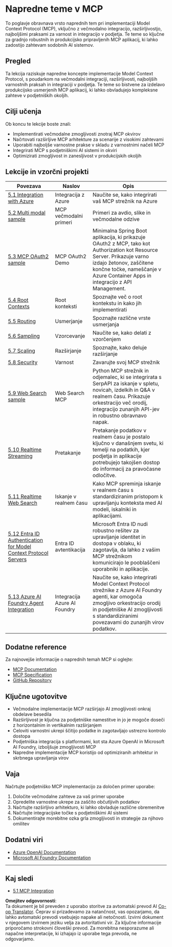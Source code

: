 <!--
CO_OP_TRANSLATOR_METADATA:
{
  "original_hash": "1949cb32394aeb1bdec8870f309005a3",
  "translation_date": "2025-07-17T12:19:46+00:00",
  "source_file": "05-AdvancedTopics/README.md",
  "language_code": "sl"
}
-->
# Napredne teme v MCP

To poglavje obravnava vrsto naprednih tem pri implementaciji Model Context Protocol (MCP), vključno z večmodalno integracijo, razširljivostjo, najboljšimi praksami za varnost in integracijo v podjetja. Te teme so ključne za gradnjo robustnih in produkcijsko pripravljenih MCP aplikacij, ki lahko zadostijo zahtevam sodobnih AI sistemov.

## Pregled

Ta lekcija raziskuje napredne koncepte implementacije Model Context Protocol, s poudarkom na večmodalni integraciji, razširljivosti, najboljših varnostnih praksah in integraciji v podjetja. Te teme so bistvene za izdelavo produkcijsko usmerjenih MCP aplikacij, ki lahko obvladujejo kompleksne zahteve v podjetniških okoljih.

## Cilji učenja

Ob koncu te lekcije boste znali:

- Implementirati večmodalne zmogljivosti znotraj MCP okvirov
- Načrtovati razširljive MCP arhitekture za scenarije z visokimi zahtevami
- Uporabiti najboljše varnostne prakse v skladu z varnostnimi načeli MCP
- Integrirati MCP s podjetniškimi AI sistemi in okviri
- Optimizirati zmogljivost in zanesljivost v produkcijskih okoljih

## Lekcije in vzorčni projekti

| Povezava | Naslov | Opis |
|------|-------|-------------|
| [5.1 Integration with Azure](./mcp-integration/README.md) | Integracija z Azure | Naučite se, kako integrirati vaš MCP strežnik na Azure |
| [5.2 Multi modal sample](./mcp-multi-modality/README.md) | MCP večmodalni primeri | Primeri za avdio, slike in večmodalne odzive |
| [5.3 MCP OAuth2 sample](../../../05-AdvancedTopics/mcp-oauth2-demo) | MCP OAuth2 Demo | Minimalna Spring Boot aplikacija, ki prikazuje OAuth2 z MCP, tako kot Authorization kot Resource Server. Prikazuje varno izdajo žetonov, zaščitene končne točke, nameščanje v Azure Container Apps in integracijo z API Management. |
| [5.4 Root Contexts](./mcp-root-contexts/README.md) | Root konteksti | Spoznajte več o root kontekstu in kako jih implementirati |
| [5.5 Routing](./mcp-routing/README.md) | Usmerjanje | Spoznajte različne vrste usmerjanja |
| [5.6 Sampling](./mcp-sampling/README.md) | Vzorcevanje | Naučite se, kako delati z vzorčenjem |
| [5.7 Scaling](./mcp-scaling/README.md) | Razširjanje | Spoznajte, kako deluje razširjanje |
| [5.8 Security](./mcp-security/README.md) | Varnost | Zavarujte svoj MCP strežnik |
| [5.9 Web Search sample](./web-search-mcp/README.md) | Web Search MCP | Python MCP strežnik in odjemalec, ki se integrirata s SerpAPI za iskanje v spletu, novicah, izdelkih in Q&A v realnem času. Prikazuje orkestracijo več orodij, integracijo zunanjih API-jev in robustno obravnavo napak. |
| [5.10 Realtime Streaming](./mcp-realtimestreaming/README.md) | Pretakanje | Pretakanje podatkov v realnem času je postalo ključno v današnjem svetu, ki temelji na podatkih, kjer podjetja in aplikacije potrebujejo takojšen dostop do informacij za pravočasne odločitve. |
| [5.11 Realtime Web Search](./mcp-realtimesearch/README.md) | Iskanje v realnem času | Kako MCP spreminja iskanje v realnem času s standardiziranim pristopom k upravljanju konteksta med AI modeli, iskalniki in aplikacijami. |
| [5.12  Entra ID Authentication for Model Context Protocol Servers](./mcp-security-entra/README.md) | Entra ID avtentikacija | Microsoft Entra ID nudi robustno rešitev za upravljanje identitet in dostopa v oblaku, ki zagotavlja, da lahko z vašim MCP strežnikom komunicirajo le pooblaščeni uporabniki in aplikacije. |
| [5.13 Azure AI Foundry Agent Integration](./mcp-foundry-agent-integration/README.md) | Integracija Azure AI Foundry | Naučite se, kako integrirati Model Context Protocol strežnike z Azure AI Foundry agenti, kar omogoča zmogljivo orkestracijo orodij in podjetniške AI zmogljivosti s standardiziranimi povezavami do zunanjih virov podatkov. |

## Dodatne reference

Za najnovejše informacije o naprednih temah MCP si oglejte:
- [MCP Documentation](https://modelcontextprotocol.io/)
- [MCP Specification](https://spec.modelcontextprotocol.io/)
- [GitHub Repository](https://github.com/modelcontextprotocol)

## Ključne ugotovitve

- Večmodalne implementacije MCP razširjajo AI zmogljivosti onkraj obdelave besedila
- Razširljivost je ključna za podjetniške namestitve in jo je mogoče doseči z horizontalnim in vertikalnim razširjanjem
- Celoviti varnostni ukrepi ščitijo podatke in zagotavljajo ustrezno kontrolo dostopa
- Podjetniška integracija s platformami, kot sta Azure OpenAI in Microsoft AI Foundry, izboljšuje zmogljivosti MCP
- Napredne implementacije MCP koristijo od optimiziranih arhitektur in skrbnega upravljanja virov

## Vaja

Načrtujte podjetniško MCP implementacijo za določen primer uporabe:

1. Določite večmodalne zahteve za vaš primer uporabe
2. Opredelite varnostne ukrepe za zaščito občutljivih podatkov
3. Načrtujte razširljivo arhitekturo, ki lahko obvladuje različne obremenitve
4. Načrtujte integracijske točke s podjetniškimi AI sistemi
5. Dokumentirajte morebitne ozka grla zmogljivosti in strategije za njihovo omilitev

## Dodatni viri

- [Azure OpenAI Documentation](https://learn.microsoft.com/en-us/azure/ai-services/openai/)
- [Microsoft AI Foundry Documentation](https://learn.microsoft.com/en-us/ai-services/)

---

## Kaj sledi

- [5.1 MCP Integration](./mcp-integration/README.md)

**Omejitev odgovornosti**:  
Ta dokument je bil preveden z uporabo storitve za avtomatski prevod AI [Co-op Translator](https://github.com/Azure/co-op-translator). Čeprav si prizadevamo za natančnost, vas opozarjamo, da lahko avtomatski prevodi vsebujejo napake ali netočnosti. Izvirni dokument v njegovem izvirnem jeziku velja za avtoritativni vir. Za ključne informacije priporočamo strokovni človeški prevod. Za morebitna nesporazume ali napačne interpretacije, ki izhajajo iz uporabe tega prevoda, ne odgovarjamo.